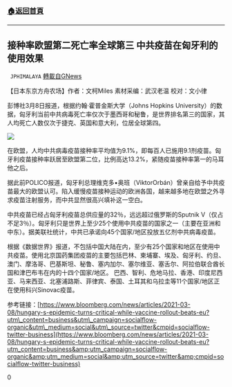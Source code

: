 ###  [:house:返回首頁](https://github.com/ourhimalayas/txt)
---

## 接种率欧盟第二死亡率全球第三 中共疫苗在匈牙利的使用效果
` JPHIMALAYA` [轉載自GNews](https://gnews.org/zh-hans/963406/)

【日本东京方舟农场】作者：文柯Miles 素材采编：武汉老温 校对：文小律

彭博社3月8日报道，根据约翰·霍普金斯大学（Johns Hopkins University）的数据，匈牙利当前中共病毒死亡率仅次于墨西哥和秘鲁，是世界排名第三的国家，其人均死亡人数仅次于捷克、英国和意大利，位居全球第四。

![]()![](https://gnews.org/wp-content/uploads/2021/03/1-62.jpg)

在欧盟，人均中共病毒疫苗接种率平均值为9.1%，即每百人已施用9.1剂疫苗。匈牙利疫苗接种率跃居至欧盟第二位，比例高达13.2%，紧随疫苗接种率第一的马耳他之后。

据此前POLICO报道，匈牙利总理维克多•奥班（ViktorOrbán）曾亲自给予中共疫苗最大的欧盟认可。陷入缓慢疫苗接种运动的欧洲各国，越来越多地在欧盟之外寻求疫苗注射服务，而中共显然很高兴填补这一空白。

中共疫苗已经占匈牙利疫苗总供应量的32％，远远超过俄罗斯的Sputnik V（仅占不足3％）。匈牙利只是世界上至少25个使用中共疫苗的国家之一（主要在亚洲和中东）。据美联社统计，中共已承诺向45个国家/地区投放五亿剂中共病毒疫苗。

根据《数据世界》报道，不包括中国大陆在内，至少有25个国家和地区在使用中共疫苗。使用北京国药集团疫苗的主要包括巴林、柬埔寨、埃及、匈牙利、约旦、澳门、摩洛哥、巴基斯坦、秘鲁、塞内加尔、塞尔维亚、塞舌尔、阿拉伯联合酋长国和津巴布韦在内的十四个国家/地区。 巴西、智利、危地马拉、香港、印度尼西亚、马来西亚、北塞浦路斯、菲律宾、泰国、土耳其和乌拉圭等11个国家/地区正在使用科兴Sinovac疫苗。

参考链接：[https://www.bloomberg.com/news/articles/2021-03-08/hungary-s-epidemic-turns-critical-while-vaccine-rollout-beats-eu?utm\_content=business&utm\_campaign=socialflow-organic&utm\_medium=social&utm\_source=twitter&cmpid=socialflow-twitter-business](https://www.bloomberg.com/news/articles/2021-03-08/hungary-s-epidemic-turns-critical-while-vaccine-rollout-beats-eu?utm_content=business&amp;utm_campaign=socialflow-organic&amp;utm_medium=social&amp;utm_source=twitter&amp;cmpid=socialflow-twitter-business)

0

